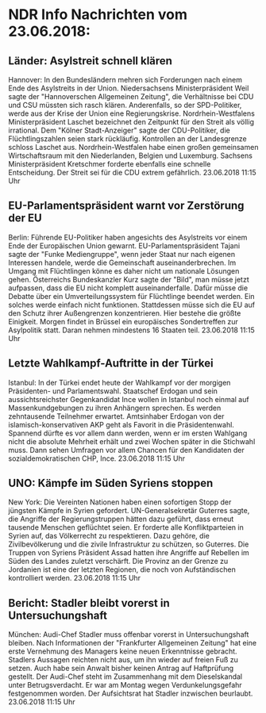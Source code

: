 # NDR Info Nachrichten vom 23.06.2018:


## Länder: Asylstreit schnell klären
Hannover: In den Bundesländern mehren sich Forderungen nach einem Ende des Asylstreits in der Union. Niedersachsens Ministerpräsident Weil sagte der "Hannoverschen Allgemeinen Zeitung", die Verhältnisse bei CDU und CSU müssten sich rasch klären. Anderenfalls, so der SPD-Politiker, werde aus der Krise der Union eine Regierungskrise. Nordrhein-Westfalens Ministerpräsident Laschet bezeichnet den Zeitpunkt für den Streit als völlig irrational. Dem "Kölner Stadt-Anzeiger" sagte der CDU-Politiker, die Flüchtlingszahlen seien stark rückläufig. Kontrollen an der Landesgrenze schloss Laschet aus. Nordrhein-Westfalen habe einen großen gemeinsamen Wirtschaftsraum mit den Niederlanden, Belgien und Luxemburg. Sachsens Ministerpräsident Kretschmer forderte ebenfalls eine schnelle Entscheidung. Der Streit sei für die CDU extrem gefährlich. 23.06.2018 11:15 Uhr 

## EU-Parlamentspräsident warnt vor Zerstörung der EU
Berlin:	Führende EU-Politiker haben angesichts des Asylstreits vor einem Ende der Europäischen Union gewarnt. EU-Parlamentspräsident Tajani sagte der "Funke Mediengruppe", wenn jeder Staat nur nach eigenen Interessen handele, werde die Gemeinschaft auseinanderbrechen. Im Umgang mit Flüchtlingen könne es daher nicht um nationale Lösungen gehen. Österreichs Bundeskanzler Kurz sagte der "Bild", man müsse jetzt aufpassen, dass die EU nicht komplett auseinanderfalle. Dafür müsse die Debatte über ein Umverteilungssystem für Flüchtlinge beendet werden. Ein solches werde einfach nicht funktionen. Stattdessen müsse sich die EU auf den Schutz ihrer Außengrenzen konzentrieren. Hier bestehe die größte Einigkeit. Morgen findet in Brüssel ein europäisches Sondertreffen zur Asylpolitik statt. Daran nehmen mindestens 16 Staaten teil. 23.06.2018 11:15 Uhr 

## Letzte Wahlkampf-Auftritte in der Türkei
Istanbul: In der Türkei endet heute der Wahlkampf vor der morgigen Präsidenten- und Parlamentswahl. Staatschef Erdogan und sein aussichtsreichster Gegenkandidat Ince wollen in Istanbul noch einmal auf Massenkundgebungen zu ihren Anhängern sprechen. Es werden zehntausende Teilnehmer erwartet. Amtsinhaber Erdogan von der islamisch-konservativen AKP geht als Favorit in die Präsidentenwahl. Spannend dürfte es vor allem dann werden, wenn er im ersten Wahlgang nicht die absolute Mehrheit erhält und zwei Wochen später in die Stichwahl muss. Dann sehen Umfragen vor allem Chancen für den Kandidaten der sozialdemokratischen CHP, Ince. 23.06.2018 11:15 Uhr 

## UNO: Kämpfe im Süden Syriens stoppen
New York: Die Vereinten Nationen haben einen sofortigen Stopp der jüngsten Kämpfe in Syrien gefordert. UN-Generalsekretär Guterres sagte, die Angriffe der Regierungstruppen hätten dazu geführt, dass erneut tausende Menschen geflüchtet seien. Er forderte alle Konfliktparteien in Syrien auf, das Völkerrecht zu respektieren. Dazu gehöre, die Zivilbevölkerung und die zivile Infrastruktur zu schützen, so Guterres. Die Truppen von Syriens Präsident Assad hatten ihre Angriffe auf Rebellen im Süden des Landes zuletzt verschärft. Die Provinz an der Grenze zu Jordanien ist eine der letzten Regionen, die noch von Aufständischen kontrolliert werden. 23.06.2018 11:15 Uhr 

## Bericht: Stadler bleibt vorerst in Untersuchungshaft
München:	Audi-Chef Stadler muss offenbar vorerst in Untersuchungshaft bleiben. Nach Informationen der "Frankfurter Allgemeinen Zeitung" hat eine erste Vernehmung des Managers keine neuen Erkenntnisse gebracht. Stadlers Aussagen reichten nicht aus, um ihn wieder auf freien Fuß zu setzen. Auch habe sein Anwalt bisher keinen Antrag auf Haftprüfung gestellt. Der Audi-Chef steht im Zusammenhang mit dem Dieselskandal unter Betrugsverdacht. Er war am Montag wegen Verdunkelungsgefahr festgenommen worden. Der Aufsichtsrat hat Stadler inzwischen beurlaubt. 23.06.2018 11:15 Uhr 
